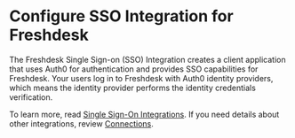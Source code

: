 # Configure SSO Integration for Freshdesk

The Freshdesk Single Sign-on (SSO) Integration creates a client application that uses Auth0 for authentication and provides SSO capabilities for Freshdesk. Your users log in to Freshdesk with Auth0 identity providers, which means the identity provider performs the identity credentials verification.

To learn more, read [Single Sign-On Integrations](https://auth0.com/docs/sso). If you need details about other integrations, review [Connections](https://auth0.com/docs/identityproviders).